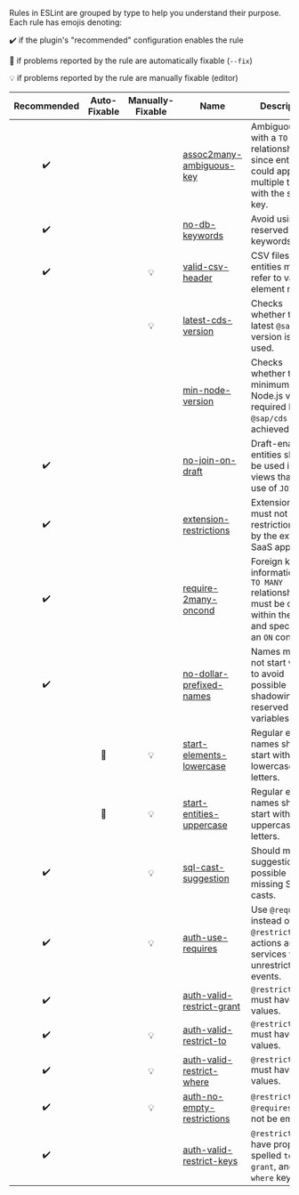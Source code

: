 

Rules in ESLint are grouped by type to help you understand their purpose. Each rule has emojis denoting:

✔️ if the plugin's "recommended" configuration enables the rule

🔧 if problems reported by the rule are automatically fixable (`--fix`)

💡  if problems reported by the rule are manually fixable (editor)

| Recommended | Auto-Fixable | Manually-Fixable | Name                                                                                           | Description                                                                                                               |
|:-----------:|:------------:|:----------------:|------------------------------------------------------------------------------------------------|---------------------------------------------------------------------------------------------------------------------------|
|      ✔️      |              |                  | [assoc2many-ambiguous-key](../tools/lint-rulelist/rules-released#assoc2many-ambiguous-key)     | Ambiguous key with a `TO MANY` relationship since entries could appear multiple times with the same key.                  |
|      ✔️      |              |                  | [no-db-keywords](../tools/lint-rulelist/rules-released#no-db-keywords)                         | Avoid using reserved SQL keywords.                                                                                        |
|      ✔️      |              |        💡        | [valid-csv-header](../tools/lint-rulelist/rules-released#valid-csv-header)                     | CSV files for entities must refer to valid element names.                                                                 |
|             |              |        💡        | [latest-cds-version](../tools/lint-rulelist/rules-released#latest-cds-version)                 | Checks whether the latest `@sap/cds` version is being used.                                                               |
|             |              |                  | [min-node-version](../tools/lint-rulelist/rules-released#min-node-version)                     | Checks whether the minimum Node.js version required by `@sap/cds` is achieved.                                            |
|      ✔️      |              |                  | [no-join-on-draft](../tools/lint-rulelist/rules-released#no-join-on-draft)                     | Draft-enabled entities shall not be used in views that make use of `JOIN`.                                                |
|      ✔️      |              |                  | [extension-restrictions](../tools/lint-rulelist/rules-released#extension-restrictions)         | Extensions must not violate restrictions set by the extended SaaS app.                                                    |
|      ✔️      |              |                  | [require-2many-oncond](../tools/lint-rulelist/rules-released#require-2many-oncond)             | Foreign key information of a `TO MANY` relationship must be defined within the target and specified in an `ON` condition. |
|      ✔️      |              |                  | [no-dollar-prefixed-names](../tools/lint-rulelist/rules-released#no-dollar-prefixed-names)     | Names must not start with $ to avoid possible shadowing of reserved variables.                                            |
|             |      🔧      |        💡        | [start-elements-lowercase](../tools/lint-rulelist/rules-released#start-elements-lowercase)     | Regular element names should start with lowercase letters.                                                                |
|             |      🔧      |        💡        | [start-entities-uppercase](../tools/lint-rulelist/rules-released#start-entities-uppercase)     | Regular entity names should start with uppercase letters.                                                                 |
|      ✔️      |              |        💡        | [sql-cast-suggestion](../tools/lint-rulelist/rules-released#sql-cast-suggestion)               | Should make suggestions for possible missing SQL casts.                                                                   |
|      ✔️      |              |        💡        | [auth-use-requires](../tools/lint-rulelist/rules-released#auth-use-requires)                   | Use `@requires` instead of `@restrict.to` in actions and services with unrestricted events.                               |
|      ✔️      |              |                  | [auth-valid-restrict-grant](../tools/lint-rulelist/rules-released#auth-valid-restrict-grant)   | `@restrict.grant` must have valid values.                                                                                 |
|      ✔️      |              |        💡        | [auth-valid-restrict-to](../tools/lint-rulelist/rules-released#auth-valid-restrict-to)         | `@restrict.to` must have valid values.                                                                                    |
|      ✔️      |              |        💡        | [auth-valid-restrict-where](../tools/lint-rulelist/rules-released#auth-valid-restrict-where)   | `@restrict.where` must have valid values.                                                                                 |
|      ✔️      |              |        💡        | [auth-no-empty-restrictions](../tools/lint-rulelist/rules-released#auth-no-empty-restrictions) | `@restrict` and `@requires` must not be empty.                                                                            |
|      ✔️      |              |                  | [auth-valid-restrict-keys](../tools/lint-rulelist/rules-released#auth-valid-restrict-keys)     | `@restrict` must have properly spelled `to`, `grant`, and `where` keys.                                                   |

